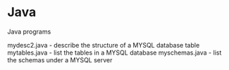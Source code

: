 # Java
Java programs

mydesc2.java - describe the structure of a MYSQL database table
mytables.java - list the tables in a MYSQL database
myschemas.java - list the schemas under a MYSQL server
